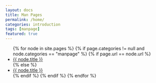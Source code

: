 ```yaml
---
layout: docs
title: Man Pages
permalink: /home/
categories: introduction
tags: [manpage]
featured: true
---
```


<ul>
{% for node in site.pages %}
  {% if page.categories != null and node.categories == "manpage" %}
    {% if page.url == node.url %}
      <li class="active"><a href="{{ node.url }}">{{ node.title }}</a></li>
    {% else %}
      <li><a href="{{ node.url }}">{{ node.title }}</a></li>
    {% endif %}
  {% endif %}
{% endfor %}
</ul>
